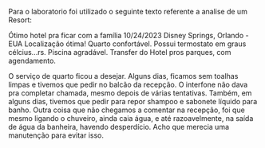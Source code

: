 Para o laboratorio foi utilizado o seguinte texto referente a analise de um Resort:

Ótimo hotel pra ficar com a família
10/24/2023
Disney Springs, Orlando - EUA
Localização ótima! Quarto confortável. Possui termostato em graus célcius...rs. Piscina agradável. Transfer do Hotel pros parques, com agendamento.

O serviço de quarto ficou a desejar. Alguns dias, ficamos sem toalhas limpas e tivemos que pedir no balcão da recepção. O interfone não dava pra completar chamada, mesmo depois de várias tentativas. Também, em alguns dias, tivemos que pedir para repor shampoo e sabonete líquido para banho. Outra coisa que não chegamos a comentar na recepção, foi que mesmo ligando o chuveiro, ainda caia água, e até razoavelmente, na saída de água da banheira, havendo desperdício. Acho que merecia uma manutenção para evitar isso.